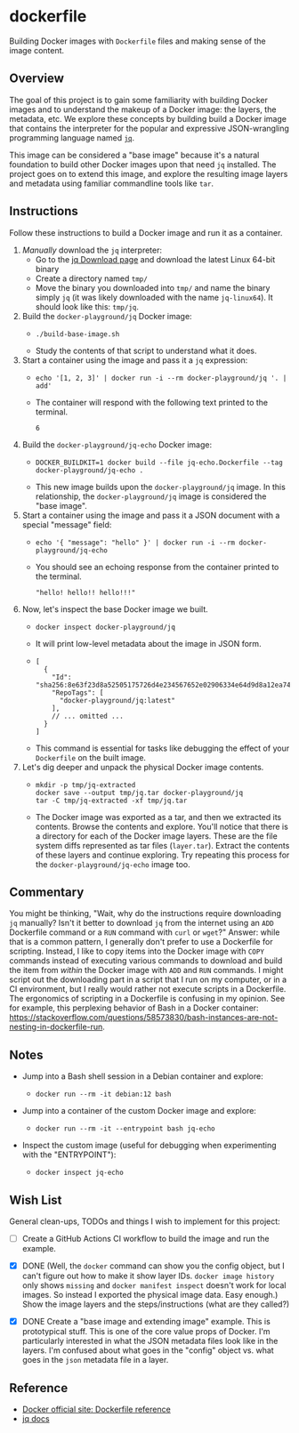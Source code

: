 # dockerfile

Building Docker images with `Dockerfile` files and making sense of the image content.


## Overview

The goal of this project is to gain some familiarity with building Docker images and to understand the makeup of a
Docker image: the layers, the metadata, etc. We explore these concepts by building build a Docker image that contains
the interpreter for the popular and expressive JSON-wrangling programming language named [`jq`](https://jqlang.github.io/jq/manual/).

This image can be considered a "base image" because it's a natural foundation to build other Docker images upon that
need `jq` installed. The project goes on to extend this image, and explore the resulting image layers and metadata using
familiar commandline tools like `tar`.


## Instructions

Follow these instructions to build a Docker image and run it as a container.

1. *Manually* download the `jq` interpreter:
   * Go to the [jq Download page](https://stedolan.github.io/jq/download/) and download the latest Linux 64-bit binary
   * Create a directory named `tmp/`
   * Move the binary you downloaded into `tmp/` and name the binary simply `jq` (it was likely downloaded with the name
    `jq-linux64`). It should look like this: `tmp/jq`.
2. Build the `docker-playground/jq` Docker image:
   * ```shell
     ./build-base-image.sh
     ```
   * Study the contents of that script to understand what it does.
3. Start a container using the image and pass it a `jq` expression:
    * ```shell
      echo '[1, 2, 3]' | docker run -i --rm docker-playground/jq '. | add'
      ```
    * The container will respond with the following text printed to the terminal.
      ```text
      6
      ```
4. Build the `docker-playground/jq-echo` Docker image:
   * ```shell
     DOCKER_BUILDKIT=1 docker build --file jq-echo.Dockerfile --tag docker-playground/jq-echo .
     ```
   * This new image builds upon the `docker-playground/jq` image. In this relationship, the `docker-playground/jq` image
     is considered the "base image".
5. Start a container using the image and pass it a JSON document with a special "message" field:
   * ```shell
     echo '{ "message": "hello" }' | docker run -i --rm docker-playground/jq-echo
     ```
   * You should see an echoing response from the container printed to the terminal.
     ```text
     "hello! hello!! hello!!!"
     ```
6. Now, let's inspect the base Docker image we built.
   * ```shell
     docker inspect docker-playground/jq
     ```
   * It will print low-level metadata about the image in JSON form.
   * ```json5
     [
       {
         "Id": "sha256:8e63f23d8a52505175726d4e234567652e02906334e64d9d8a12ea741bf03448",
         "RepoTags": [
           "docker-playground/jq:latest"
         ],
         // ... omitted ...
       }
     ]
     ```
   * This command is essential for tasks like debugging the effect of your `Dockerfile` on the built image.
7. Let's dig deeper and unpack the physical Docker image contents.
   * ```shell
     mkdir -p tmp/jq-extracted
     docker save --output tmp/jq.tar docker-playground/jq
     tar -C tmp/jq-extracted -xf tmp/jq.tar
     ```
   * The Docker image was exported as a tar, and then we extracted its contents. Browse the contents and explore. You'll
     notice that there is a directory for each of the Docker image layers. These are the file system diffs represented
     as tar files (`layer.tar`). Extract the contents of these layers and continue exploring. Try repeating this process
     for the `docker-playground/jq-echo` image too.


## Commentary

You might be thinking, "Wait, why do the instructions require downloading `jq` manually? Isn't it better to download `jq`
from the internet using an `ADD` Dockerfile command or a `RUN` command with `curl` or `wget`?" Answer: while that is a
common pattern, I generally don't prefer to use a Dockerfile for scripting. Instead, I like to copy items into the Docker
image with `COPY` commands instead of executing various commands to download and build the item from *within* the Docker
image with `ADD` and `RUN` commands. I might script out the downloading part in a script that I run on my computer, or
in a CI environment, but I really would rather not execute scripts in a Dockerfile. The ergonomics of scripting in a
Dockerfile is confusing in my opinion. See for example, this perplexing behavior of Bash in a Docker container:
<https://stackoverflow.com/questions/58573830/bash-instances-are-not-nesting-in-dockerfile-run>.  


## Notes

* Jump into a Bash shell session in a Debian container and explore:
  * ```shell
    docker run --rm -it debian:12 bash
    ```
* Jump into a container of the custom Docker image and explore:
  * ```shell
    docker run --rm -it --entrypoint bash jq-echo
    ```
* Inspect the custom image (useful for debugging when experimenting with the "ENTRYPOINT"):
  * ```shell
    docker inspect jq-echo
    ```


## Wish List

General clean-ups, TODOs and things I wish to implement for this project:

* [ ] Create a GitHub Actions CI workflow to build the image and run the example.
* [x] DONE (Well, the `docker` command can show you the config object, but I can't figure out how to make it show layer
  IDs. `docker image history` only shows `missing` and `docker manifest inspect` doesn't work for local images. So
  instead I exported the physical image data. Easy enough.)
  Show the image layers and the steps/instructions (what are they called?)
* [x] DONE Create a "base image and extending image" example. This is prototypical stuff. This is one of the core value
  props of Docker. I'm particularly interested in what the JSON metadata files look like in the layers. I'm confused
  about what goes in the "config" object vs. what goes in the `json` metadata file in a layer.


## Reference

* [Docker official site: Dockerfile reference](https://docs.docker.com/engine/reference/builder/)
* [jq docs](https://stedolan.github.io/jq/manual/)
